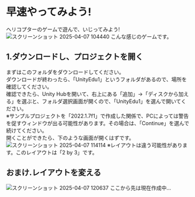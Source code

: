 # 早速やってみよう! 
ヘリコプターのゲームで遊んで、いじってみよう!
![スクリーンショット 2025-04-07 104440](https://github.com/user-attachments/assets/253beedf-73c3-423d-a2e9-c30575eb5542)
こんな感じのゲームです。

## 1.ダウンロードし、プロジェクトを開く
まずはこのフォルダをダウンロードしてください。  
ダウンロードが終わったら、「UnityEdu1」というフォルダがあるので、場所を確認してください。  
確認できたら、Unity Hubを開いて、右上にある「追加」→「ディスクから加える」を選ぶと、フォルダ選択画面が開くので、「UnityEdu1」を選んで開いてください。  
※サンプルプロジェクトを「2022.1.7f1」で作成した関係で、PCによっては警告を促すウィンドウが出る可能性があります。その場合は、「Continue」を選んで続けてください。  
開くことができたら、下のような画面が開くはずです。
![スクリーンショット 2025-04-07 114114](https://github.com/user-attachments/assets/53fd4df8-ea05-449f-ac53-d10874049901)
※レイアウトは違う可能性があります。このレイアウトは「2 by 3」です。
## おまけ.レイアウトを変える
![スクリーンショット 2025-04-07 120637](https://github.com/user-attachments/assets/33fab1b0-b2b3-4089-be43-47aa4ef70335)
ここから先は現在作成中...
